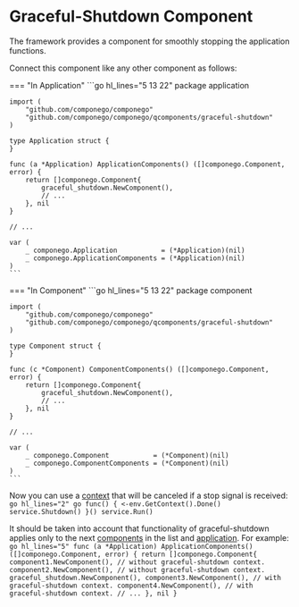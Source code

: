 # Graceful-Shutdown Component

The framework provides a component for smoothly stopping the application functions.

Connect this component like any other component as follows:

=== "In Application"
    ```go hl_lines="5 13 22"
    package application

    import (
        "github.com/componego/componego"
        "github.com/componego/componego/qcomponents/graceful-shutdown"
    )

    type Application struct {
    }

    func (a *Application) ApplicationComponents() ([]componego.Component, error) {
        return []componego.Component{
            graceful_shutdown.NewComponent(),
            // ...
        }, nil
    }

    // ...

    var (
        _ componego.Application           = (*Application)(nil)
        _ componego.ApplicationComponents = (*Application)(nil)
    )
    ```
=== "In Component"
    ```go hl_lines="5 13 22"
    package component

    import (
        "github.com/componego/componego"
        "github.com/componego/componego/qcomponents/graceful-shutdown"
    )

    type Component struct {
    }

    func (c *Component) ComponentComponents() ([]componego.Component, error) {
        return []componego.Component{
            graceful_shutdown.NewComponent(),
            // ...
        }, nil
    }

    // ...

    var (
        _ componego.Component           = (*Component)(nil)
        _ componego.ComponentComponents = (*Component)(nil)
    )
    ```

Now you can use a [context](../impl/environment.md#application-context) that will be canceled if a stop signal is received:
    ```go hl_lines="2"
    go func() {
		<-env.GetContext().Done()
		service.Shutdown()
	}()
	service.Run()
    ```

It should be taken into account that functionality of graceful-shutdown applies only to the next [components](../impl/component.md) in the list
and [application](../impl/application.md). For example:
    ```go hl_lines="5"
    func (a *Application) ApplicationComponents() ([]componego.Component, error) {
        return []componego.Component{
            component1.NewComponent(), // without graceful-shutdown context.
            component2.NewComponent(), // without graceful-shutdown context.
            graceful_shutdown.NewComponent(),
            component3.NewComponent(), // with graceful-shutdown context.
            component4.NewComponent(), // with graceful-shutdown context.
            // ...
        }, nil
    }
    ```
